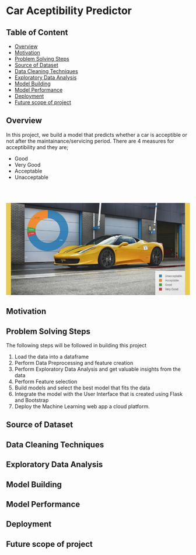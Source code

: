 # Car Aceptibility Predictor

## Table of Content
* [Overview](#overview)
* [Motivation](#motivation)
* [Problem Solving Steps](#problem-solving-steps)
* [Source of Dataset](#source-of-dataset)
* [Data Cleaning Techniques](#data-cleaning-techniques)
* [Exploratory Data Analysis](#exploratory-data-analysis)
* [Model Building](#model-building)
* [Model Performance](#model-performance)
* [Deployment](#deployment)
* [Future scope of project](#future-scope-of-project)

## Overview

In this project, we build a model that predicts whether a car is acceptible or not after the maintainance/servicing period. There are 4 measures for acceptibility and they are; 
* Good
* Very Good
* Acceptable
* Unacceptable

</br></br>

<div align="center">
  <img src="img/accept_car.jpg">
</div>

## Motivation

## Problem Solving Steps

The following steps will be followed in building this project
1. Load the data into a dataframe
2. Perform Data Preprocessing and feature creation
3. Perform Exploratory Data Analysis and get valuable insights from the data
4. Perform Feature selection
5. Build models and select the best model that fits the data
6. Integrate the model with the User Interface that is created using Flask and Bootstrap
7. Deploy the Machine Learning web app a cloud platform.


## Source of Dataset

## Data Cleaning Techniques

## Exploratory Data Analysis

## Model Building

## Model Performance

## Deployment

## Future scope of project
